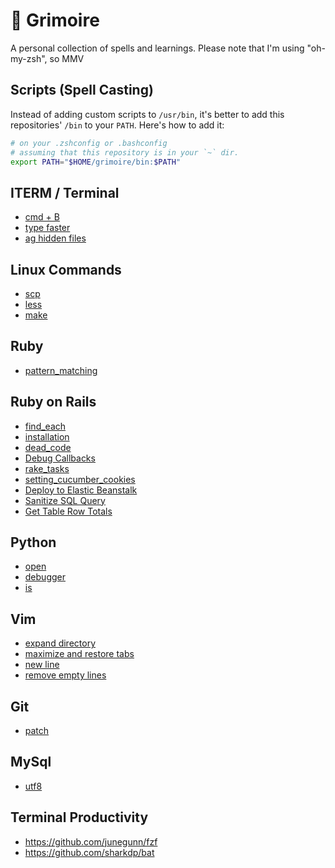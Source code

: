 # 📖 Grimoire

A personal collection of spells and learnings. Please note that I'm using "oh-my-zsh", so MMV

## Scripts (Spell Casting)
Instead of adding custom scripts to `/usr/bin`, it's better to add this repositories' `/bin` to your
`PATH`. Here's how to add it:

```zsh
# on your .zshconfig or .bashconfig
# assuming that this repository is in your `~` dir.
export PATH="$HOME/grimoire/bin:$PATH"
```

## ITERM / Terminal
* [cmd + B](./iterm/cmd_+_b.md)
* [type faster](./iterm/type_faster.md)
* [ag hidden files](./iterm/ag_hidden_files.md)

## Linux Commands
* [scp](./linux_commands/scp.md)
* [less](./linux_commands/less.md)
* [make](./linux_commands/make.md)

## Ruby
* [pattern_matching](./ruby/pattern_matching.md)

## Ruby on Rails
* [find_each](./ruby_on_rails/find_each.md)
* [installation](./ruby_on_rails/installation.md)
* [dead_code](./ruby_on_rails/dead_code.md)
* [Debug Callbacks](./ruby_on_rails/debug_callbacks.md)
* [rake_tasks](./ruby_on_rails/rake_tasks.md)
* [setting_cucumber_cookies](./ruby_on_rails/setting_cucumber_cookies.md)
* [Deploy to Elastic Beanstalk](./ruby_on_rails/deploy_to_elastic_beanstalk.md)
* [Sanitize SQL Query](./ruby_on_rails/sanitize_sql_query.md)
* [Get Table Row Totals](./ruby_on_rails/get_table_totals.md)

## Python
* [open](./python/open.md)
* [debugger](./python/debugger.md)
* [is](./python/is.md)

## Vim
* [expand directory](./vim/expand_directory.md)
* [maximize and restore tabs](./vim/maximize_and_restore_tabs.md)
* [new line](./vim/new_line.md)
* [remove empty lines](./vim/remove_empty_lines.md)

## Git
* [patch](./git/patch.md)

## MySql
* [utf8](./mysql/utf8.md)

## Terminal Productivity
- https://github.com/junegunn/fzf
- https://github.com/sharkdp/bat
